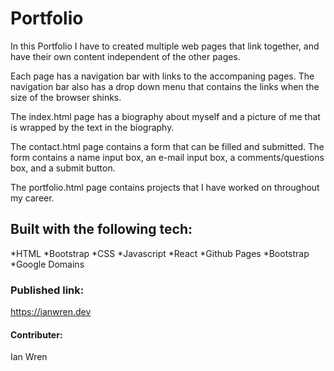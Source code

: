 # Portfolio

In this Portfolio I have to created multiple web pages that link together, and have their own content independent of the other pages.

Each page has a navigation bar with links to the accompaning pages.  The navigation bar also has a drop down menu that contains the links when the size of the browser shinks.

The index.html page has a biography about myself and a picture of me that is wrapped by the text in the biography.

The contact.html page contains a form that can be filled and submitted.  The form contains a name input box, an e-mail input box, a comments/questions box, and a submit button.

The portfolio.html page contains projects that I have worked on throughout my career.

## Built with the following tech:

*HTML
*Bootstrap
*CSS
*Javascript
*React
*Github Pages
*Bootstrap
*Google Domains


### Published link:
https://ianwren.dev

#### Contributer:

Ian Wren
